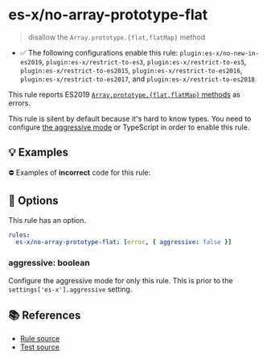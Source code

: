 # es-x/no-array-prototype-flat
> disallow the `Array.prototype.{flat,flatMap}` method

- ✅ The following configurations enable this rule: `plugin:es-x/no-new-in-es2019`, `plugin:es-x/restrict-to-es3`, `plugin:es-x/restrict-to-es5`, `plugin:es-x/restrict-to-es2015`, `plugin:es-x/restrict-to-es2016`, `plugin:es-x/restrict-to-es2017`, and `plugin:es-x/restrict-to-es2018`

This rule reports ES2019 [`Array.prototype.{flat,flatMap}` methods](https://github.com/tc39/proposal-flatMap) as errors.

This rule is silent by default because it's hard to know types. You need to configure [the aggressive mode](../#the-aggressive-mode) or TypeScript in order to enable this rule.

## 💡 Examples

⛔ Examples of **incorrect** code for this rule:

<eslint-playground type="bad" code="/*eslint es-x/no-array-prototype-flat: [error, { aggressive: true }] */
foo.flat(0)
foo.flatMap(e =&gt; [e, 2 * e])
" />

## 🔧 Options

This rule has an option.

```yml
rules:
  es-x/no-array-prototype-flat: [error, { aggressive: false }]
```

### aggressive: boolean

Configure the aggressive mode for only this rule.
This is prior to the `settings['es-x'].aggressive` setting.

## 📚 References

- [Rule source](https://github.com/ota-meshi/eslint-plugin-es-x/blob/master/lib/rules/no-array-prototype-flat.js)
- [Test source](https://github.com/ota-meshi/eslint-plugin-es-x/blob/master/tests/lib/rules/no-array-prototype-flat.js)

